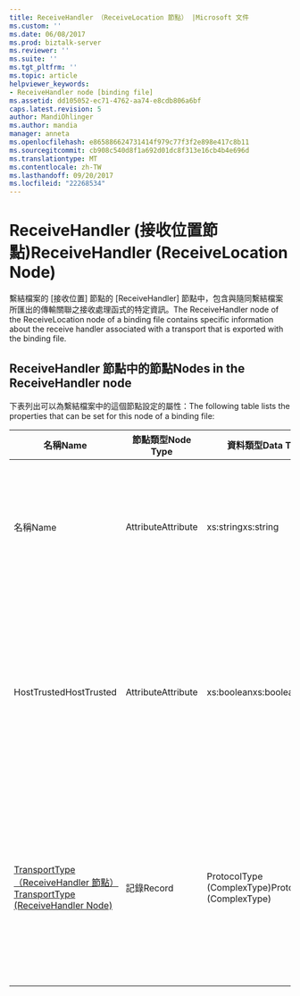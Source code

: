 ```yaml
---
title: ReceiveHandler （ReceiveLocation 節點） |Microsoft 文件
ms.custom: ''
ms.date: 06/08/2017
ms.prod: biztalk-server
ms.reviewer: ''
ms.suite: ''
ms.tgt_pltfrm: ''
ms.topic: article
helpviewer_keywords:
- ReceiveHandler node [binding file]
ms.assetid: dd105052-ec71-4762-aa74-e8cdb806a6bf
caps.latest.revision: 5
author: MandiOhlinger
ms.author: mandia
manager: anneta
ms.openlocfilehash: e865886624731414f979c77f3f2e898e417c8b11
ms.sourcegitcommit: cb908c540d8f1a692d01dc8f313e16cb4b4e696d
ms.translationtype: MT
ms.contentlocale: zh-TW
ms.lasthandoff: 09/20/2017
ms.locfileid: "22268534"
---
```

# <a name="receivehandler-receivelocation-node"></a><span data-ttu-id="95556-102">ReceiveHandler (接收位置節點)</span><span class="sxs-lookup"><span data-stu-id="95556-102">ReceiveHandler (ReceiveLocation Node)</span></span>
<span data-ttu-id="95556-103">繫結檔案的 [接收位置] 節點的 [ReceiveHandler] 節點中，包含與隨同繫結檔案所匯出的傳輸關聯之接收處理函式的特定資訊。</span><span class="sxs-lookup"><span data-stu-id="95556-103">The ReceiveHandler node of the ReceiveLocation node of a binding file contains specific information about the receive handler associated with a transport that is exported with the binding file.</span></span>  
  
## <a name="nodes-in-the-receivehandler-node"></a><span data-ttu-id="95556-104">ReceiveHandler 節點中的節點</span><span class="sxs-lookup"><span data-stu-id="95556-104">Nodes in the ReceiveHandler node</span></span>  
 <span data-ttu-id="95556-105">下表列出可以為繫結檔案中的這個節點設定的屬性：</span><span class="sxs-lookup"><span data-stu-id="95556-105">The following table lists the properties that can be set for this node of a binding file:</span></span>  
  
|<span data-ttu-id="95556-106">**名稱**</span><span class="sxs-lookup"><span data-stu-id="95556-106">**Name**</span></span>|<span data-ttu-id="95556-107">**節點類型**</span><span class="sxs-lookup"><span data-stu-id="95556-107">**Node Type**</span></span>|<span data-ttu-id="95556-108">**資料類型**</span><span class="sxs-lookup"><span data-stu-id="95556-108">**Data Type**</span></span>|<span data-ttu-id="95556-109">**說明**</span><span class="sxs-lookup"><span data-stu-id="95556-109">**Description**</span></span>|<span data-ttu-id="95556-110">**限制**</span><span class="sxs-lookup"><span data-stu-id="95556-110">**Restrictions**</span></span>|<span data-ttu-id="95556-111">**註解**</span><span class="sxs-lookup"><span data-stu-id="95556-111">**Comments**</span></span>|  
|--------------|-------------------|-------------------|---------------------|----------------------|------------------|  
|<span data-ttu-id="95556-112">名稱</span><span class="sxs-lookup"><span data-stu-id="95556-112">Name</span></span>|<span data-ttu-id="95556-113">Attribute</span><span class="sxs-lookup"><span data-stu-id="95556-113">Attribute</span></span>|<span data-ttu-id="95556-114">xs:string</span><span class="sxs-lookup"><span data-stu-id="95556-114">xs:string</span></span>|<span data-ttu-id="95556-115">指定與傳輸關聯之接收處理常式的名稱。</span><span class="sxs-lookup"><span data-stu-id="95556-115">Specifies the name of the receive handler associated with the transport.</span></span>|<span data-ttu-id="95556-116">不需要</span><span class="sxs-lookup"><span data-stu-id="95556-116">Not required</span></span>|<span data-ttu-id="95556-117">預設值：空白</span><span class="sxs-lookup"><span data-stu-id="95556-117">Default value: empty</span></span>|  
|<span data-ttu-id="95556-118">HostTrusted</span><span class="sxs-lookup"><span data-stu-id="95556-118">HostTrusted</span></span>|<span data-ttu-id="95556-119">Attribute</span><span class="sxs-lookup"><span data-stu-id="95556-119">Attribute</span></span>|<span data-ttu-id="95556-120">xs:boolean</span><span class="sxs-lookup"><span data-stu-id="95556-120">xs:boolean</span></span>|<span data-ttu-id="95556-121">指定與接收處理常式關聯的主控件是否受到信任。</span><span class="sxs-lookup"><span data-stu-id="95556-121">Specifies whether the host associated with the receive handler is trusted.</span></span>|<span data-ttu-id="95556-122">Required</span><span class="sxs-lookup"><span data-stu-id="95556-122">Required</span></span>|<span data-ttu-id="95556-123">預設值：無</span><span class="sxs-lookup"><span data-stu-id="95556-123">Default value: none</span></span><br /><br /> <span data-ttu-id="95556-124">設定為**true**主控件受到信任，否則設為**false**。</span><span class="sxs-lookup"><span data-stu-id="95556-124">Set to **true** if host is trusted, otherwise set to **false**.</span></span>|  
|[<span data-ttu-id="95556-125">TransportType （ReceiveHandler 節點）</span><span class="sxs-lookup"><span data-stu-id="95556-125">TransportType (ReceiveHandler Node)</span></span>](../core/transporttype-receivehandler-node.md)|<span data-ttu-id="95556-126">記錄</span><span class="sxs-lookup"><span data-stu-id="95556-126">Record</span></span>|<span data-ttu-id="95556-127">ProtocolType (ComplexType)</span><span class="sxs-lookup"><span data-stu-id="95556-127">ProtocolType (ComplexType)</span></span>|<span data-ttu-id="95556-128">指定傳輸類型，這也是用於此接收處理常式的配接器名稱。</span><span class="sxs-lookup"><span data-stu-id="95556-128">Specifies the transport type, which is also the name of the adapter used with this receive handler.</span></span>|<span data-ttu-id="95556-129">Required</span><span class="sxs-lookup"><span data-stu-id="95556-129">Required</span></span>|<span data-ttu-id="95556-130">預設值：無</span><span class="sxs-lookup"><span data-stu-id="95556-130">Default value: none</span></span>|